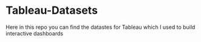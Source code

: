 # Tableau-Datasets #        

Here in this repo you can find the datastes for Tableau which I used to build interactive dashboards          
      
            
      
            
      
         
  
        
        
  
  
 
